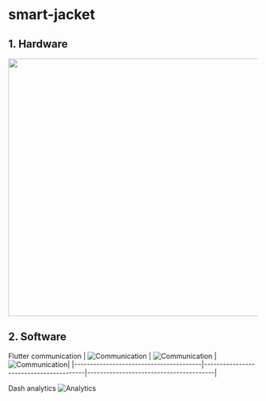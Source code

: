 # smart-jacket
## 1. Hardware
  <img
   src="/Hardware/view.jpeg"
   width="520"
  />

## 2. Software
  Flutter communication
   | ![Communication](/Software/Flutter_communication/screenshot/Screenshot_Search_screen.jpg)  | ![Communication](/Software/Flutter_communication/screenshot/Screenshot_Mark_activity.jpg)  | ![Communication](/Software/Flutter_communication/screenshot/Screenshot_Data_flow.jpg)|
   |----------------------------------------|----------------------------------------|----------------------------------------|
  
  Dash analytics
   ![Analytics](/Software/Dash_analytics/databoard_image.png)  